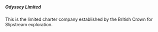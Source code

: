##### Odyssey Limited

This is the limited charter company established by the British Crown for Slipstream exploration.
